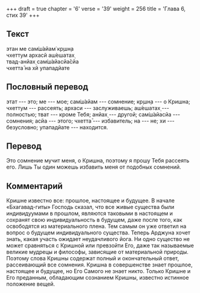 +++
draft = true
chapter = '6'
verse = '39'
weight = 256
title = 'Глава 6, стих 39'
+++
## Текст

этан ме сам̇ш́айам̇ кр̣шн̣а  
чхеттум архасй аш́ешатах̣  
твад-анйах̣ сам̇ш́айасйа̄сйа  
чхетта̄ на хй упападйате

## Пословный перевод

этат --- это; ме --- мое; сам̇ш́айам --- сомнение; кр̣шн̣а --- о Кришна;
чхеттум --- рассеять; архаси --- заслуживаешь; аш́ешатах̣ --- полностью;
тват --- кроме Тебя; анйах̣ --- другой; сам̇ш́айасйа --- сомнения; асйа ---
этого; чхетта̄ --- избавитель; на --- не; хи --- безусловно; упападйате
--- находится.

## Перевод

Это сомнение мучит меня, о Кришна, поэтому я прошу Тебя рассеять его.
Лишь Ты один можешь избавить меня от подобных сомнений.

## Комментарий

Кришне известно все: прошлое, настоящее и будущее. В начале
«Бхагавад-гиты» Господь сказал, что все живые существа были
индивидуумами в прошлом, являются таковыми в настоящем и сохранят свою
индивидуальность в будущем, даже после того, как освободятся из
материального плена. Тем самым он уже ответил на вопрос о будущем
индивидуального существа. Теперь Арджуна хочет знать, какая участь
ожидает неудачливого йога. Ни одно существо не может сравняться с
Кришной или превзойти Его, даже так называемые великие мудрецы и
философы, зависящие от материальной природы. Поэтому слова Кришны
содержат полный и окончательный ответ, рассеивающий все сомнения. Кришна
в совершенстве знает прошлое, настоящее и будущее, но Его Самого не
знает никто. Только Кришне и Его преданным, обладающим сознанием Кришны,
известно истинное положение вещей.
